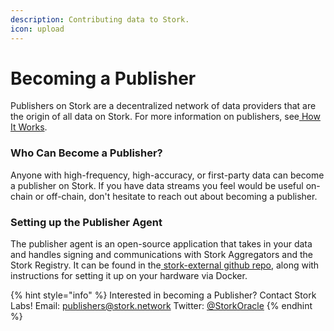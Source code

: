 ```yaml
---
description: Contributing data to Stork.
icon: upload
---
```


# Becoming a Publisher

Publishers on Stork are a decentralized network of data providers that are the origin of all data on Stork. For more information on publishers, see[ How It Works](https://docs.stork.network/~/changes/suDzkkK15gqdfmjDKr9z/introduction/how-it-works#publishers).

### Who Can Become a Publisher?

Anyone with high-frequency, high-accuracy, or first-party data can become a publisher on Stork. If you have data streams you feel would be useful on-chain or off-chain, don't hesitate to reach out about becoming a publisher.

### Setting up the Publisher Agent

The publisher agent is an open-source application that takes in your data and handles signing and communications with Stork Aggregators and the Stork Registry. It can be found in the[ stork-external github repo](https://github.com/Stork-Oracle/stork-external/blob/main/apps/docs/publisher_agent.md), along with instructions for setting it up on your hardware via Docker.

{% hint style="info" %}
Interested in becoming a Publisher? Contact Stork Labs! Email: [publishers@stork.network](mailto:publishers@stork.network) Twitter: [@StorkOracle](https://x.com/StorkOracle)
{% endhint %}
